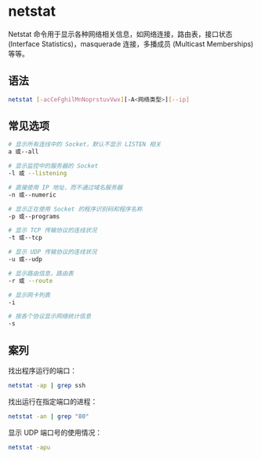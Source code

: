 # netstat

Netstat 命令用于显示各种网络相关信息，如网络连接，路由表，接口状态 (Interface Statistics)，masquerade 连接，多播成员 (Multicast Memberships) 等等。

## 语法

```bash
netstat [-acCeFghilMnNoprstuvVwx][-A<网络类型>][--ip]
```

## 常见选项

```bash
# 显示所有连线中的 Socket，默认不显示 LISTEN 相关
a 或--all

# 显示监控中的服务器的 Socket
-l 或 --listening

# 直接使用 IP 地址，而不通过域名服务器
-n 或--numeric

# 显示正在使用 Socket 的程序识别码和程序名称
-p 或--programs

# 显示 TCP 传输协议的连线状况
-t 或--tcp

# 显示 UDP 传输协议的连线状况
-u 或--udp

# 显示路由信息，路由表
-r 或 --route

# 显示网卡列表
-i

# 按各个协议显示网络统计信息
-s
```

## 案列

找出程序运行的端口：

```bash
netstat -ap | grep ssh
```

找出运行在指定端口的进程：

```bash
netstat -an | grep "80"
```

显示 UDP 端口号的使用情况：

```bash
netstat -apu
```
